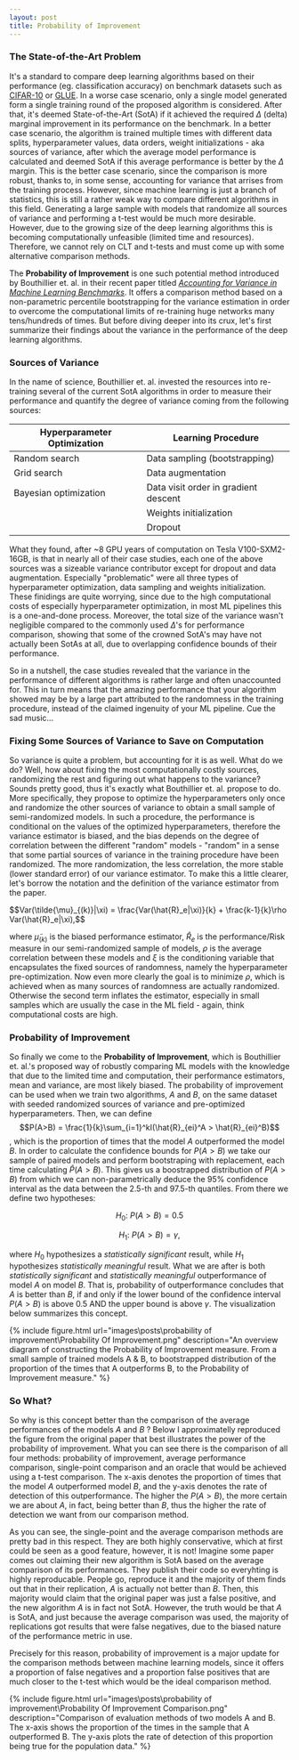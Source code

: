 ```yaml
---
layout: post
title: Probability of Improvement
---
```


### The State-of-the-Art Problem
It's a standard to compare deep learning algorithms based on their performance (eg. classification accuracy) on benchmark datasets such as [CIFAR-10](https://www.cs.toronto.edu/~kriz/cifar.html) or [GLUE](https://gluebenchmark.com/). In a worse case scenario, only a single model generated form a single training round of the proposed algorithm is considered. After that, it's deemed State-of-the-Art (SotA) if it achieved the required $\Delta$ (delta) marginal improvement in its performance on the benchmark. In a better case scenario, the algorithm is trained multiple times with different data splits, hyperparameter values, data orders, weight initializations - aka sources of variance, after which the average model performance is calculated and deemed SotA if this average performance is better by the $\Delta$ margin. This is the better case scenario, since the comparison is more robust, thanks to, in some sense, accounting for variance that arrises from the training process. However, since machine learning is just a branch of statistics, this is still a rather weak way to compare different algorithms in this field. Generating a large sample with models that randomize all sources of variance and performing a t-test would be much more desirable. However, due to the growing size of the deep learning algorithms this is becoming computationally unfeasible (limited time and resources). Therefore, we cannot rely on CLT and t-tests and must come up with some alternative comparison methods. 

The **Probability of Improvement** is one such potential method introduced by Bouthillier et. al. in their recent paper titled [_Accounting for Variance in Machine Learning Benchmarks_](https://arxiv.org/pdf/2103.03098.pdf). It offers a comparison method based on a non-parametric percentile bootstrapping for the variance estimation in order to overcome the computational limits of re-training huge networks many tens/hundreds of times. But before diving deeper into its crux, let's first summarize their findings about the variance in the performance of the deep learning algorithms.

### Sources of Variance
In the name of science, Bouthillier et. al. invested the resources into re-training several of the current SotA algorithms in order to measure their performance and quantify the degree of variance coming from the following sources:

| Hyperparameter Optimization | Learning Procedure                   |
|-----------------------------|--------------------------------------|
| Random search               | Data sampling (bootstrapping)        |
| Grid search                 | Data augmentation                    |
| Bayesian optimization       | Data visit order in gradient descent |
|                             | Weights initialization               |
|                             | Dropout                              |

What they found, after ~8 GPU years of computation on Tesla V100-SXM2-16GB, is that in nearly all of their case studies, each one of the above sources was a sizeable variance contributor except for dropout and data augmentation. Especially "problematic" were all three types of hyperparameter optimization, data sampling and weights initialization. These finidings are quite worrying, since due to the high computational costs of especially hyperparameter optimization, in most ML pipelines this is a one-and-done process. Moreover, the total size of the variance wasn't negligible compared to the commonly used $\Delta$'s for performance comparison, showing that some of the crowned SotA's may have not actually been SotAs at all, due to overlapping confidence bounds of their performance. 

So in a nutshell, the case studies revealed that the variance in the performance of different algorithms is rather large and often unaccounted for. This in turn means that the amazing performance that your algorithm showed may be by a large part attributed to the randomness in the training procedure, instead of the claimed ingenuity of your ML pipeline. Cue the sad music...

### Fixing Some Sources of Variance to Save on Computation
So variance is quite a problem, but accounting for it is as well. What do we do? Well, how about fixing the most computationally costly sources, randomizing the rest and figuring out what happens to the variance? Sounds pretty good, thus it's exactly what Bouthillier et. al. propose to do. More specifically, they propose to optimize the hyperparameters only once and randomize the other sources of variance to obtain a small sample of semi-randomized models. In such a procedure, the performance is conditional on the values of the optimized hyperparameters, therefore the variance estimator is biased, and the bias depends on the degree of correlation between the different "random" models - "random" in a sense that some partial sources of variance in the training procedure have been randomized. The more randomization, the less correlation, the more stable (lower standard error) of our variance estimator. To make this a little clearer, let's borrow the notation and the definition of the variance estimator from the paper.

<div style="overflow-x: auto">$$Var(\tilde{\mu}_{(k)}|\xi) = \frac{Var(\hat{R}_e|\xi)}{k} + \frac{k-1}{k}\rho Var(\hat{R}_e|\xi),$$</div>

where $\tilde{\mu}_{(k)}$ is the biased performance estimator, $\hat{R}_e$ is the performance/Risk measure in our semi-randomized sample of models, $\rho$ is the average correlation between these models and $\xi$ is the conditioning variable that encapsulates the fixed sources of randomness, namely the hyperparameter pre-optimization. Now even more clearly the goal is to minimize $\rho$, which is achieved when as many sources of randomness are actually randomized. Otherwise the second term inflates the estimator, especially in small samples which are usually the case in the ML field - again, think computational costs are high.


### Probability of Improvement
So finally we come to the **Probability of Improvement**, which is Bouthillier et. al.'s proposed way of robustly comparing ML models with the knowledge that due to the limited time and computation, their performance estimators, mean and variance, are most likely biased. The probability of improvement can be used when we train two algorithms, $A$ and $B$, on the same dataset with seeded randomized sources of variance and pre-optimized hyperparameters. Then, we can define $$P(A>B) = \frac{1}{k}\sum_{i=1}^kI(\hat{R}_{ei}^A > \hat{R}_{ei}^B)$$, which is the proportion of times that the model $A$ outperformed the model $B$. In order to calculate the confidence bounds for $P(A>B)$ we take our sample of paired models and perform bootstraping with replacement, each time calculating $\hat{P}(A>B)$. This gives us a boostrapped distribution of $P(A>B)$ from which we can non-parametrically deduce the 95% confidence interval as the data between the 2.5-th and 97.5-th quantiles. From there we define two hypotheses:

$$H_0: \: P(A>B) = 0.5$$

$$H_1: \: P(A>B) = \gamma,$$

where $H_0$ hypothesizes a *statistically significant* result, while $H_1$ hypothesizes *statistically meaningful* result. What we are after is both *statistically significant* and *statistically meaningful* outperformance of model $A$ on model $B$. That is, probability of outperformance concludes that $A$ is better than $B$,  if and only if the lower bound of the confidence interval $P(A>B)$ is above 0.5 AND the upper bound is above $\gamma$. The visualization below summarizes this concept.

{% include figure.html url="images\posts\probability of improvement\Probability Of Improvement.png" description="An overview diagram of constructing the Probability of Improvement measure. From a small sample of trained models A & B, to bootstrapped distribution of the proportion of the times that A outperforms B, to the Probability of Improvement measure." %}

### So What?
So why is this concept better than the comparison of the average performances of the models $A$ and $B$ ? Below I approximatelly reproduced the figure from the original paper that best illustrates the power of the probability of improvement. What you can see there is the comparison of all four methods: probability of improvement, average performance comparison, single-point comparison and an oracle that would be achieved using a t-test comparison. The x-axis denotes the proportion of times that the model $A$ outperformed model $B$, and the y-axis denotes the rate of detection of this outperformance. The higher the $P(A>B)$, the more certain we are about $A$, in fact, being better than $B$, thus the higher the rate of detection we want from our comparison method.

As you can see, the single-point and the average comparison methods are pretty bad in this respect. They are both highly conservative, which at first could be seen as a good feature, however, it is not! Imagine some paper comes out claiming their new algorithm is SotA based on the average comparison of its performances. They publish their code so everyhting is highly reproducable. People go, reproduce it and the majority of them finds out that in their replication, $A$ is actually not better than $B$. Then, this majority would claim that the original paper was just a false positive, and the new algorithm $A$ is in fact not SotA. However, the truth would be that $A$ is SotA, and just because the average comparison was used, the majority of replications got results that were false negatives, due to the biased nature of the performance metric in use.

Precisely for this reason, probability of improvement is a major update for the comparison methods between machine learning models, since it offers a proportion of false negatives and a proportion false positives that are much closer to the t-test which would be the ideal comparison method.

{% include figure.html url="images\posts\probability of improvement\Probability Of Improvement Comparison.png" description="Comparison of evaluation methods of two models A and B. The x-axis shows the proportion of the times in the sample that A outperformed B. The y-axis plots the rate of detection of this proportion being true for the population data." %}
